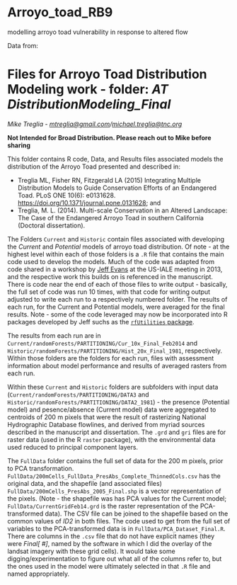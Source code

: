 # Arroyo_toad_RB9
modelling arroyo toad vulnerability in response to altered flow

Data from:

# Files for Arroyo Toad Distribution Modeling work - folder: *AT DistributionModeling_Final*

*Mike Treglia - mtreglia@gmail.com/michael.treglia@tnc.org*

**Not Intended for Broad Distribution. Please reach out to Mike before sharing**

This folder contains R code, Data, and Results files associated models the
distribution of the Arroyo Toad presented and described in:
* Treglia ML, Fisher RN, Fitzgerald LA (2015) Integrating Multiple Distribution
  Models to Guide Conservation Efforts of an Endangered Toad. PLoS ONE 10(6):
  e0131628. https://doi.org/10.1371/journal.pone.0131628; and
* Treglia, M. L. (2014). Multi-scale Conservation in an Altered Landscape: The
  Case of the Endangered Arroyo Toad in southern California (Doctoral
  dissertation).

The Folders `Current` and `Historic` contain files associated with developing
the *Current* and *Potential* models of arroyo toad distribution. Of note - at
the highest level within each of those folders is a `.R` file that contains the
main code used to develop the models. Much of the code was adapted from code
shared in a workshop by
[Jeff Evans](https://evansmurphy.wixsite.com/evansspatial/about_us) at the
US-IALE meeting in 2013, and the respective work this builds on is referenced in
the manuscript. There is code near the end of each of those files to write
output - basically, the full set of code was run 10 times, with that code for
writing output adjusted to write each run to a respectively numbered folder. The
results of each run, for the Current and Potential models, were averaged for the
final results. Note - some of the code leveraged may now be incorporated into R
packages developed by Jeff suchs as the
[`rfUtilities` package](https://github.com/jeffreyevans/rfUtilities).

The results from each run are in
`Current/randomForests/PARTITIONING/Cur_10x_Final_Feb2014` and
`Historic/randomForests/PARTITIONING/Hist_20x_Final_1981`, respectively. Within
those folders are the folders for each run, files with assessment information
about model performance and results of averaged rasters from each run.

Within these `Current` and `Historic` folders are subfolders with input data
(`Current/randomForests/PARTITIONING/DATA3` and
`Historic/randomForests/PARTITIONING/DATA2_1981`) - the presence (Potential
model) and pesence/absence (Current model) data were aggregated to centroids of
200 m pixels that were the result of rasterizing National Hydrographic Database
flowlines, and derived from myriad sources described in the manuscript and
dissertation. The `.grd` and `gri` files are for raster data (used in the R
`raster` package), with the environmental data used reduced to principal
component layers.

The `FullData` folder contains the full set of data for the 200 m pixels, prior
to PCA transformation.
`FullData/200mCells_FullData_PresAbs_Complete_ThinnedCols.csv` has the original
data, and the shapefile (and associated files)
`FullData/200mCells_PresAbs_2005_Final.shp` is a vector representation of the
pixels. (Note - the shapefile was has PCA values for the Current model;
`FullData/CurrentGridFeb14.grd` is the raster representation of the
PCA-transformed data). The CSV file can be joined to the shapefile based on the
common values of *ID2* in both files. The code used to get from the full set of
variables to the PCA-transformed data is in `FullData/PCA_Dataset_Final.R`.
There are columns in the `.csv` file that do not have explicit names (they were
*Final[ #]*, named by the software in which I did the overlay of the landsat
imagery with these grid cells). It would take some digging/experimentation to
figure out what all of the columns refer to, but the ones used in the model were
ultimately selected in that `.R` file and named appropriately.
